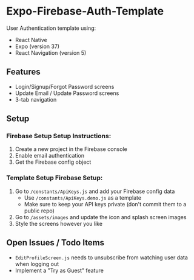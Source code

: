 # Expo-Firebase-Auth-Template	
User Authentication template using:	
* React Native	
* Expo (version 37)	
* React Navigation (version 5)	


## Features	
* Login/Signup/Forgot Password screens	
* Update Email / Update Password screens	
* 3-tab navigation	


## Setup	


### Firebase Setup	Setup Instructions:
1. Create a new project in the Firebase console	
2. Enable email authentication	
3. Get the Firebase config object	


### Template Setup	    Firebase Setup:
1. Go to `/constants/ApiKeys.js` and add your Firebase config data
   * Use `/constants/ApiKeys.demo.js` as a template
   * Make sure to keep your API keys private (don't commit them to a public repo)
2. Go to `/assets/images` and update the icon and splash screen images	    
3. Style the screens however you like	    


## Open Issues / Todo Items	
* `EditProfileScreen.js` needs to unsubscribe from watching user data when logging out	
* Implement a "Try as Guest" feature
